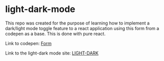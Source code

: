 # light-dark-mode

This repo was created for the purpose of learning how to implement a dark/light mode toggle feature to a react application using this form from a codepen as a base. This is done with pure react.

Link to codepen: [Form](https://codepen.io/Devel0per95/pen/rjOpdx)

Link to the light-dark mode site: [LIGHT-DARK](https://rococo-muffin-c5d70e.netlify.app/)
